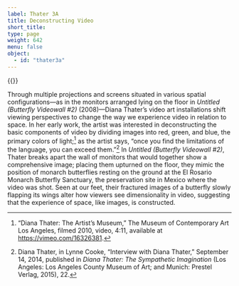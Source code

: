 ```yaml
---
label: Thater 3A
title: Deconstructing Video
short_title:
type: page
weight: 642
menu: false
object:
  - id: "thater3a"
---
```

{{<q-figure id="thater3a" >}}

Through multiple projections and screens situated in various spatial configurations—as in the monitors arranged lying on the floor in *Untitled (Butterfly Videowall \#2)* (2008)—Diana Thater’s video art installations shift viewing perspectives to change the way we experience video in relation to space. In her early work, the artist was interested in deconstructing the basic components of video by dividing images into red, green, and blue, the primary colors of light;[^1] as the artist says, “once you find the limitations of the language, you can exceed them.”[^2] In *Untitled (Butterfly Videowall \#2)*, Thater breaks apart the wall of monitors that would together show a comprehensive image; placing them upturned on the floor, they mimic the position of monarch butterflies resting on the ground at the El Rosario Monarch Butterfly Sanctuary, the preservation site in Mexico where the video was shot. Seen at our feet, their fractured images of a butterfly slowly flapping its wings alter how viewers see dimensionality in video, suggesting that the experience of space, like images, is constructed.

[^1]: “Diana Thater: The Artist’s Museum,” The Museum of Contemporary Art Los Angeles, filmed 2010, video, 4:11, available at https://vimeo.com/16326381.

[^2]: Diana Thater, in Lynne Cooke, “Interview with Diana Thater,” September 14, 2014, published in *Diana Thater: The Sympathetic Imagination* (Los Angeles: Los Angeles County Museum of Art; and Munich: Prestel Verlag, 2015), 22.
